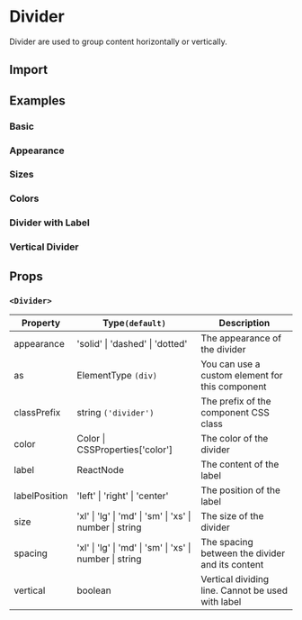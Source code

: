 # Divider

Divider are used to group content horizontally or vertically.

## Import

<!--{include:<import-guide>}-->

## Examples

### Basic

<!--{include:`basic.md`}-->

### Appearance

<!--{include:`appearance.md`}-->

### Sizes

<!--{include:`size.md`}-->

### Colors

<!--{include:`color.md`}-->

### Divider with Label

<!--{include:`with-label.md`}-->

### Vertical Divider

<!--{include:`vertical.md`}-->

## Props

### `<Divider>`

| Property      | Type`(default)`                                          | Description                                       |
| ------------- | -------------------------------------------------------- | ------------------------------------------------- |
| appearance    | 'solid' \| 'dashed' \| 'dotted'                          | The appearance of the divider                     |
| as            | ElementType `(div)`                                      | You can use a custom element for this component   |
| classPrefix   | string `('divider')`                                     | The prefix of the component CSS class             |
| color         | Color \| CSSProperties['color']                          | The color of the divider                          |
| label         | ReactNode                                                | The content of the label                          |
| labelPosition | 'left' \| 'right' \| 'center'                            | The position of the label                         |
| size          | 'xl' \| 'lg' \| 'md' \| 'sm' \| 'xs' \| number \| string | The size of the divider                           |
| spacing       | 'xl' \| 'lg' \| 'md' \| 'sm' \| 'xs' \| number \| string | The spacing between the divider and its content   |
| vertical      | boolean                                                  | Vertical dividing line. Cannot be used with label |

<!--{include:(_common/types/color.md)}-->
